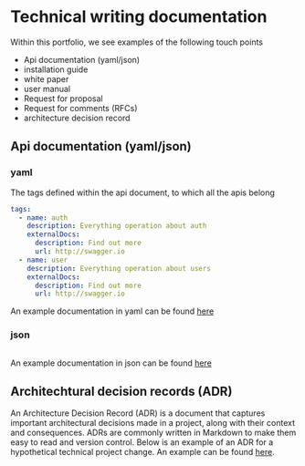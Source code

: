 # Technical writing documentation

Within this portfolio, we see examples of the following touch points

- Api documentation (yaml/json)
- installation guide
- white paper
- user manual
- Request for proposal
- Request for comments (RFCs)
- architecture decision record

## Api documentation (yaml/json)

### yaml
The tags defined within the api document, to which all the apis belong
```yaml
tags:
  - name: auth
    description: Everything operation about auth
    externalDocs:
      description: Find out more
      url: http://swagger.io
  - name: user
    description: Everything operation about users
    externalDocs:
      description: Find out more
      url: http://swagger.io
```
An example documentation in yaml can be found [here](./api-documentation.yaml)
### json
```json
```
An example documentation in json can be found [here](./api-documentation.json)

## Architechtural decision records (ADR)

An Architecture Decision Record (ADR) is a document that captures important architectural decisions made in a project, along with their context and consequences. ADRs are commonly written in Markdown to make them easy to read and version control. Below is an example of an ADR for a hypothetical technical project change.
An example can be found [here](./adr.md).